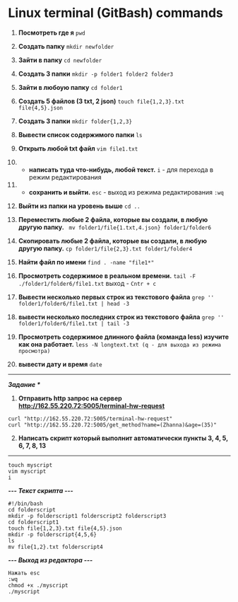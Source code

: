 # Linux terminal (GitBash) commands

1) **Посмотреть где я**
`pwd`

2) **Создать папку** 
`mkdir newfolder`

3) **Зайти в папку**
`cd newfolder`

4) **Создать 3 папки**
`mkdir -p folder1 folder2 folder3`

5) **Зайти в любоую папку**
`cd folder1`

6) **Создать 5 файлов (3 txt, 2 json)** 
`touch file{1,2,3}.txt file{4,5}.json`

7) **Создать 3 папки**
`mkdir folder{1,2,3}`

8. **Вывести список содержимого папки** 
`ls`

9) **Открыть любой txt файл** 
`vim file1.txt`

10) + **написать туда что-нибудь, любой текст.**
`i` - для перехода в режим редактирования

11) + **сохранить и выйти.**
`esc` - выход из режима редактирования
`:wq`
12) **Выйти из папки на уровень выше** 
`cd ..`

13) **Переместить любые 2 файла, которые вы создали, в любую другую папку.** 
` mv folder1/file{1.txt,4.json} folder1/folder6`

14) **Скопировать любые 2 файла, которые вы создали, в любую другую папку.** 
`cp folder1/file{2,3}.txt folder1/folder4`

15) **Найти файл по имени** 
`find . -name "file1*"`

16) **Просмотреть содержимое в реальном времени.**
`tail -F ./folder1/folder6/file1.txt`
выход - `Cntr + c`

17) **Вывести несколько первых строк из текстового файла** 
`grep '' folder1/folder6/file1.txt | head -3`

18) **вывести несколько последних строк из текстового файла**
`grep '' folder1/folder6/file1.txt | tail -3`

19) **Просмотреть содержимое длинного файла (команда less) изучите как она работает.** 
`less -N longtext.txt (q - для выхода из режима просмотра)`

20) **вывести дату и время** 
`date`

----------------------
***Задание \****
1) **Отправить http запрос на сервер http://162.55.220.72:5005/terminal-hw-request**
```
curl "http://162.55.220.72:5005/terminal-hw-request"
curl "http://162.55.220.72:5005/get_method?name=(Zhanna)&age=(35)"
```

2) **Написать скрипт который выполнит автоматически пункты 3, 4, 5, 6, 7, 8, 13**
----------------------
```
touch myscript
vim myscript
i
```
***--- Текст скрипта ---***
```
#!/bin/bash
cd folderscript
mkdir -p folderscript1 folderscript2 folderscript3
cd folderscript1
touch file{1,2,3}.txt file{4,5}.json
mkdir -p folderscript{4,5,6}
ls
mv file{1,2}.txt folderscript4
```
***--- Выход из редактора ---***
```
Нажать esc
:wq
chmod +x ./myscript
./myscript
```
